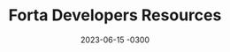 ---
layout: default
title: Forta Developers Resources
date: 2023-06-15 -0300
tags: UI Illustration
image: /img/work/forta-developers.jpg
link: https://forta.org/developers/
---